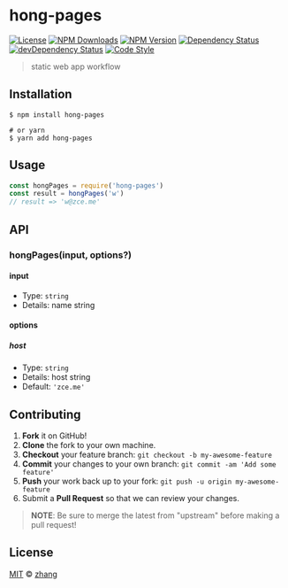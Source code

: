 # hong-pages

[![License][license-img]][license-url]
[![NPM Downloads][downloads-img]][downloads-url]
[![NPM Version][version-img]][version-url]
[![Dependency Status][dependency-img]][dependency-url]
[![devDependency Status][devdependency-img]][devdependency-url]
[![Code Style][style-img]][style-url]

> static web app workflow

## Installation

```shell
$ npm install hong-pages

# or yarn
$ yarn add hong-pages
```

## Usage

<!-- TODO: Introduction of Usage -->

```javascript
const hongPages = require('hong-pages')
const result = hongPages('w')
// result => 'w@zce.me'
```

## API

<!-- TODO: Introduction of API -->

### hongPages(input, options?)

#### input

- Type: `string`
- Details: name string

#### options

##### host

- Type: `string`
- Details: host string
- Default: `'zce.me'`

## Contributing

1. **Fork** it on GitHub!
2. **Clone** the fork to your own machine.
3. **Checkout** your feature branch: `git checkout -b my-awesome-feature`
4. **Commit** your changes to your own branch: `git commit -am 'Add some feature'`
5. **Push** your work back up to your fork: `git push -u origin my-awesome-feature`
6. Submit a **Pull Request** so that we can review your changes.

> **NOTE**: Be sure to merge the latest from "upstream" before making a pull request!

## License

[MIT](LICENSE) &copy; [zhang](https://github.com/AKA-MostHappyMan)



[license-img]: https://img.shields.io/github/license/AKA-MostHappyMan/hong-pages
[license-url]: https://github.com/AKA-MostHappyMan/hong-pages/blob/master/LICENSE
[downloads-img]: https://img.shields.io/npm/dm/hong-pages
[downloads-url]: https://npm.im/hong-pages
[version-img]: https://img.shields.io/npm/v/hong-pages
[version-url]: https://npm.im/hong-pages
[dependency-img]: https://img.shields.io/david/AKA-MostHappyMan/hong-pages
[dependency-url]: https://david-dm.org/AKA-MostHappyMan/hong-pages
[devdependency-img]: https://img.shields.io/david/dev/AKA-MostHappyMan/hong-pages
[devdependency-url]: https://david-dm.org/AKA-MostHappyMan/hong-pages?type=dev
[style-img]: https://img.shields.io/badge/code_style-standard-brightgreen
[style-url]: https://standardjs.com
